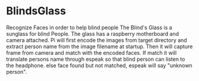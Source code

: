 # BlindsGlass
Recognize Faces in order to help blind people
The Blind's Glass is a sunglass for blind People.
The glass has a raspberry motherboard and camera attached.
Pi will first encode the images from target directory and extract person name from the image filename at startup.
Then it will capture frame from camera and match with the encoded faces.
If match it will translate persons name through espeak so that blind person can listen to the headphone.
else face found but not matched, espeak will say "unknown person".

